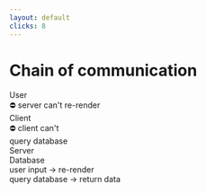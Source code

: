 ```yaml
---
layout: default
clicks: 8
---
```


# Chain of communication

<div class="grid grid-cols-4">

   <div v-click="1" class="flex flex-col items-center gap-8">
      <Icon name="User" size={48} strokeWidth={5} color="hsl(26, 66%, 46%)" />
      <span class="font-bold">User</span>
   </div>

   <div v-click="2" class="flex flex-col items-center gap-8">
      <Icon v-click-hide="7" name="Laptop" size={48} strokeWidth={5} color="hsl(34, 70%, 55%)" />
      <div v-click="[7,8]" class="bg-white grow text-$color-secondary-800">
      ⛔️ server can't re-render</div>
      <Icon v-click="8" name="Laptop" size={48} strokeWidth={5} color="hsl(34, 70%, 55%)" />
      <span class="font-bold">Client</span>
   </div>

   <div v-click="3" class="flex flex-col items-center gap-8">
      <Icon v-click-hide="8" class="slidev-vclick-space" name="HardDrive" size={48} strokeWidth={5} />
      <div v-click="8" class="bg-white grow text-$color-secondary-800">
      ⛔️ client can't<br/>query database
      </div>
      <span class="font-bold">Server</span>
   </div>

   <div v-click="4" class="flex flex-col items-center gap-8">
      <Icon name="Database" size={48} strokeWidth={5} color="hsl(210, 51%, 41%)" />
      <span class="font-bold">Database</span>
   </div>

</div>

<div class="grid grid-cols-2 justify-items-center mt-8"> 

   <div v-click="5" class="featured-2">user input &rarr; re-render</div>
   <div v-click="6" class="featured">query database &rarr; return data</div>

</div>


<Arrow v-click="[7,8]" x1="250" x2="475" y1="250" y2="250" width="3.5" color="hsl(9, 66%, 46%)" />
<Arrow v-click="8" x1="475" x2="700" y1="250" y2="250" width="3.5" color="hsl(9, 66%, 46%)"/>